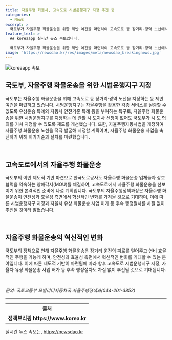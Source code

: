 ```yaml
---
title: 자율주행 화물차, 고속도로 시범운행지구 지정 추진 중
categories:
  - News
excerpt: >
  국토부가 자율주행 화물운송을 위한 제반 여건을 마련하여 고속도로 등 장거리·광역 노선에서의 시범운행을 추진하고, 허가기준 마련과 세부기준 마련 등을 통해 업계의 불확실성을 해소하고 있다. 또한, 한국도로공사도 자율주행 화물운송 업체들과의 협력을 위한 MOU를 체결하여 자율주행 화물운송 선보임에 나설 계획이다. 국토부는 자율주행 화물운송이 안전성과 효율성을 향상시키는 혁신적인 분야라면서, 향후 시범운행지구 지정과 허가 등 후속 절차도 차질 없이 추진할 것이라고 밝혔다.
feature_text: >
  ## koreaapp 실시간 뉴스 속보입니다.

  국토부가 자율주행 화물운송을 위한 제반 여건을 마련하여 고속도로 등 장거리·광역 노선에서의 시범운행을 추진하고, 허가기준 마련과 세부기준 마련 등을 통해 업계의 불확실성을 해소하고 있다. 또한, 한국도로공사도 자율주행 화물운송 업체들과의 협력을 위한 MOU를 체결하여 자율주행 화물운송 선보임에 나설 계획이다. 국토부는 자율주행 화물운송이 안전성과 효율성을 향상시키는 혁신적인 분야라면서, 향후 시범운행지구 지정과 허가 등 후속 절차도 차질 없이 추진할 것이라고 밝혔다.
image: 'https://newsdao.kr/res/images/meta/newsdao_breakingnews.jpg'
---
```


<p><img src="https://newsdao.kr/res/images/meta/newsdao_breakingnews.jpg" alt="koreaapp 속보" /></p>

<h2 data-ke-size="size26">국토부, 자율주행 화물운송을 위한 시범운행지구 지정</h2>

<p>국토부는 자율주행 화물운송을 위해 고속도로 등 장거리·광역 노선을 지정하는 등 제반 여건을 마련하고 있습니다. 시범운행지구는 자율주행을 활용한 각종 서비스를 실증할 수 있도록 유상운송 특례와 자동차 안전기준 특례 등을 부여하는 특구로, 자율주행 화물운송을 위한 시범운행지구를 지정하는 데 관할 시·도지사 신청이 없어도 국토부가 시·도 협의를 거쳐 지정할 수 있도록 제도를 개선했습니다. 또한, 자율주행자동차법을 개정하여 자율주행 화물운송 노선을 적극 발굴해 지정할 계획이며, 자율주행 화물운송 사업을 촉진하기 위해 허가기준과 절차를 마련했습니다.</p>

<p data-ke-size="size16">&nbsp;</p>

<h2 data-ke-size="size26">고속도로에서의 자율주행 화물운송</h2>

<p>국토부의 이번 제도적 기반 마련으로 한국도로공사도 자율주행 화물운송 업체들과 상호 협력을 약속하는 양해각서(MOU)를 체결하여, 고속도로에서 자율주행 화물운송을 선보이기 위한 본격적인 준비에 나설 계획입니다. 국토부의 자율주행정책과장은 자율주행 화물운송이 안전성과 효율성 측면에서 혁신적인 변화를 가져올 것으로 기대하며, 이에 따른 시범운행지구 지정과 자율차 유상 화물운송 사업 허가 등 후속 행정절차를 차질 없이 추진될 것이라 밝혔습니다.</p>

<p data-ke-size="size16">&nbsp;</p>

<h2 data-ke-size="size26">자율주행 화물운송의 혁신적인 변화</h2>

<p>국토부의 정책으로 인해 자율주행 화물운송은 장거리 운전의 피로를 덜어주고 연비 효율적인 주행을 가능케 하며, 안전성과 효율성 측면에서 혁신적인 변화를 기대할 수 있는 분야입니다. 이에 따른 제도적 기반이 마련됨에 따라 향후 고속도로 시범운행지구 지정, 자율차 유상 화물운송 사업 허가 등 후속 행정절차도 차질 없이 추진될 것으로 기대됩니다.</p>

<p data-ke-size="size16">&nbsp;</p>

<p><i>문의: 국토교통부 모빌리티자동차국 자율주행정책과(044-201-3852)</i></p>

<hr>

<table>
<tbody>
<tr>
<td style="text-align: center; height: 17px;"><b>출처</b></td>
</tr>
<tr>
<td style="text-align: center; height: 17px;"><b>정책브리핑 https://www.korea.kr</b></td>
</tr>
</tbody>
</table>
실시간 뉴스 속보는, <a href="https://newsdao.kr" rel="dofollow">https://newsdao.kr</a>



